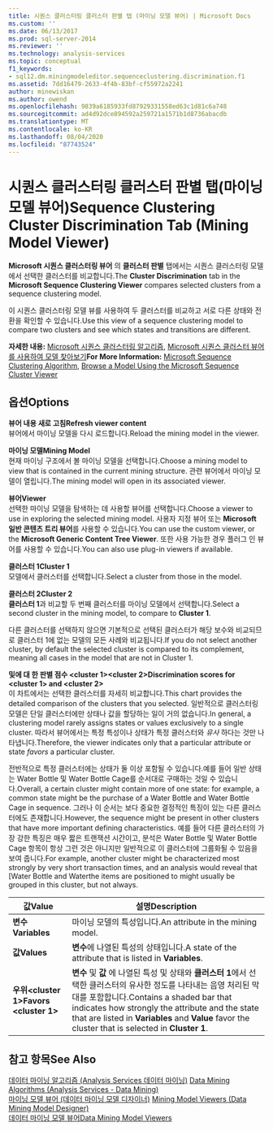 ```yaml
---
title: 시퀀스 클러스터링 클러스터 판별 탭 (마이닝 모델 뷰어) | Microsoft Docs
ms.custom: ''
ms.date: 06/13/2017
ms.prod: sql-server-2014
ms.reviewer: ''
ms.technology: analysis-services
ms.topic: conceptual
f1_keywords:
- sql12.dm.miningmodeleditor.sequenceclustering.discrimination.f1
ms.assetid: 7dd16479-2633-4f4b-83bf-cf55972a2241
author: minewiskan
ms.author: owend
ms.openlocfilehash: 9839a6185933fd87929331558ed63c1d81c6a748
ms.sourcegitcommit: ad4d92dce894592a259721a1571b1d8736abacdb
ms.translationtype: MT
ms.contentlocale: ko-KR
ms.lasthandoff: 08/04/2020
ms.locfileid: "87743524"
---
```

# <a name="sequence-clustering-cluster-discrimination-tab-mining-model-viewer"></a><span data-ttu-id="929e7-102">시퀀스 클러스터링 클러스터 판별 탭(마이닝 모델 뷰어)</span><span class="sxs-lookup"><span data-stu-id="929e7-102">Sequence Clustering Cluster Discrimination Tab (Mining Model Viewer)</span></span>
  <span data-ttu-id="929e7-103">**Microsoft 시퀀스 클러스터링 뷰어** 의 **클러스터 판별** 탭에서는 시퀀스 클러스터링 모델에서 선택한 클러스터를 비교합니다.</span><span class="sxs-lookup"><span data-stu-id="929e7-103">The  **Cluster Discrimination** tab in the **Microsoft Sequence Clustering Viewer** compares selected clusters from a sequence clustering model.</span></span>  
  
 <span data-ttu-id="929e7-104">이 시퀀스 클러스터링 모델 뷰를 사용하여 두 클러스터를 비교하고 서로 다른 상태와 전환을 확인할 수 있습니다.</span><span class="sxs-lookup"><span data-stu-id="929e7-104">Use this view of a sequence clustering model to compare two clusters and see which states and transitions are different.</span></span>  
  
 <span data-ttu-id="929e7-105">**자세한 내용:** [Microsoft 시퀀스 클러스터링 알고리즘](data-mining/microsoft-sequence-clustering-algorithm.md), [Microsoft 시퀀스 클러스터 뷰어를 사용하여 모델 찾아보기](data-mining/browse-a-model-using-the-microsoft-sequence-cluster-viewer.md)</span><span class="sxs-lookup"><span data-stu-id="929e7-105">**For More Information:** [Microsoft Sequence Clustering Algorithm](data-mining/microsoft-sequence-clustering-algorithm.md), [Browse a Model Using the Microsoft Sequence Cluster Viewer](data-mining/browse-a-model-using-the-microsoft-sequence-cluster-viewer.md)</span></span>  
  
## <a name="options"></a><span data-ttu-id="929e7-106">옵션</span><span class="sxs-lookup"><span data-stu-id="929e7-106">Options</span></span>  
 <span data-ttu-id="929e7-107">**뷰어 내용 새로 고침**</span><span class="sxs-lookup"><span data-stu-id="929e7-107">**Refresh viewer content**</span></span>  
 <span data-ttu-id="929e7-108">뷰어에서 마이닝 모델을 다시 로드합니다.</span><span class="sxs-lookup"><span data-stu-id="929e7-108">Reload the mining model in the viewer.</span></span>  
  
 <span data-ttu-id="929e7-109">**마이닝 모델**</span><span class="sxs-lookup"><span data-stu-id="929e7-109">**Mining Model**</span></span>  
 <span data-ttu-id="929e7-110">현재 마이닝 구조에서 볼 마이닝 모델을 선택합니다.</span><span class="sxs-lookup"><span data-stu-id="929e7-110">Choose a mining model to view that is contained in the current mining structure.</span></span> <span data-ttu-id="929e7-111">관련 뷰어에서 마이닝 모델이 열립니다.</span><span class="sxs-lookup"><span data-stu-id="929e7-111">The mining model will open in its associated viewer.</span></span>  
  
 <span data-ttu-id="929e7-112">**뷰어**</span><span class="sxs-lookup"><span data-stu-id="929e7-112">**Viewer**</span></span>  
 <span data-ttu-id="929e7-113">선택한 마이닝 모델을 탐색하는 데 사용할 뷰어를 선택합니다.</span><span class="sxs-lookup"><span data-stu-id="929e7-113">Choose a viewer to use in exploring the selected mining model.</span></span> <span data-ttu-id="929e7-114">사용자 지정 뷰어 또는 **Microsoft 일반 콘텐츠 트리 뷰어**를 사용할 수 있습니다.</span><span class="sxs-lookup"><span data-stu-id="929e7-114">You can use the custom viewer, or the **Microsoft Generic Content Tree Viewer**.</span></span> <span data-ttu-id="929e7-115">또한 사용 가능한 경우 플러그 인 뷰어를 사용할 수 있습니다.</span><span class="sxs-lookup"><span data-stu-id="929e7-115">You can also use plug-in viewers if available.</span></span>  
  
 <span data-ttu-id="929e7-116">**클러스터 1**</span><span class="sxs-lookup"><span data-stu-id="929e7-116">**Cluster 1**</span></span>  
 <span data-ttu-id="929e7-117">모델에서 클러스터를 선택합니다.</span><span class="sxs-lookup"><span data-stu-id="929e7-117">Select a cluster from those in the model.</span></span>  
  
 <span data-ttu-id="929e7-118">**클러스터 2**</span><span class="sxs-lookup"><span data-stu-id="929e7-118">**Cluster 2**</span></span>  
 <span data-ttu-id="929e7-119">**클러스터 1**과 비교할 두 번째 클러스터를 마이닝 모델에서 선택합니다.</span><span class="sxs-lookup"><span data-stu-id="929e7-119">Select a second cluster in the mining model, to compare to **Cluster 1**.</span></span>  
  
 <span data-ttu-id="929e7-120">다른 클러스터를 선택하지 않으면 기본적으로 선택된 클러스터가 해당 보수와 비교되므로 클러스터 1에 없는 모델의 모든 사례와 비교됩니다.</span><span class="sxs-lookup"><span data-stu-id="929e7-120">If you do not select another cluster, by default the selected cluster is compared to its complement, meaning all cases in the model that are not in Cluster 1.</span></span>  
  
 <span data-ttu-id="929e7-121">**및에 대 한 판별 점수 \<cluster 1>\<cluster 2>**</span><span class="sxs-lookup"><span data-stu-id="929e7-121">**Discrimination scores for \<cluster 1> and \<cluster 2>**</span></span>  
 <span data-ttu-id="929e7-122">이 차트에서는 선택한 클러스터를 자세히 비교합니다.</span><span class="sxs-lookup"><span data-stu-id="929e7-122">This chart provides the detailed comparison of the clusters that you selected.</span></span> <span data-ttu-id="929e7-123">일반적으로 클러스터링 모델은 단일 클러스터에만 상태나 값을 할당하는 일이 거의 없습니다.</span><span class="sxs-lookup"><span data-stu-id="929e7-123">In general, a clustering model rarely assigns states or values exclusively to a single cluster.</span></span> <span data-ttu-id="929e7-124">따라서 뷰어에서는 특정 특성이나 상태가 특정 클러스터와 *유사* 하다는 것만 나타냅니다.</span><span class="sxs-lookup"><span data-stu-id="929e7-124">Therefore, the viewer indicates only that a particular attribute or state *favors* a particular cluster.</span></span>  
  
 <span data-ttu-id="929e7-125">전반적으로 특정 클러스터에는 상태가 둘 이상 포함될 수 있습니다.예를 들어 일반 상태는 Water Bottle 및 Water Bottle Cage를 순서대로 구매하는 것일 수 있습니다.</span><span class="sxs-lookup"><span data-stu-id="929e7-125">Overall, a certain cluster might contain more of one state: for example, a common state might be the purchase of a Water Bottle and Water Bottle Cage in sequence.</span></span> <span data-ttu-id="929e7-126">그러나 이 순서는 보다 중요한 결정적인 특징이 있는 다른 클러스터에도 존재합니다.</span><span class="sxs-lookup"><span data-stu-id="929e7-126">However, the sequence might be present in other clusters that have more important defining characteristics.</span></span> <span data-ttu-id="929e7-127">예를 들어 다른 클러스터의 가장 강한 특징은 매우 짧은 트랜잭션 시간이고, 분석은 Water Bottle 및 Water Bottle Cage 항목이 항상 그런 것은 아니지만 일반적으로 이 클러스터에 그룹화될 수 있음을 보여 줍니다.</span><span class="sxs-lookup"><span data-stu-id="929e7-127">For example, another cluster might be characterized most strongly by very short transaction times, and an analysis would reveal that [Water Bottle and Waterthe items are positioned to might usually be grouped in this cluster, but not always.</span></span>  
  
|<span data-ttu-id="929e7-128">값</span><span class="sxs-lookup"><span data-stu-id="929e7-128">Value</span></span>|<span data-ttu-id="929e7-129">설명</span><span class="sxs-lookup"><span data-stu-id="929e7-129">Description</span></span>|  
|-----------|-----------------|  
|<span data-ttu-id="929e7-130">**변수**</span><span class="sxs-lookup"><span data-stu-id="929e7-130">**Variables**</span></span>|<span data-ttu-id="929e7-131">마이닝 모델의 특성입니다.</span><span class="sxs-lookup"><span data-stu-id="929e7-131">An attribute in the mining model.</span></span>|  
|<span data-ttu-id="929e7-132">**값**</span><span class="sxs-lookup"><span data-stu-id="929e7-132">**Values**</span></span>|<span data-ttu-id="929e7-133">**변수**에 나열된 특성의 상태입니다.</span><span class="sxs-lookup"><span data-stu-id="929e7-133">A state of the attribute that is listed in **Variables**.</span></span>|  
|<span data-ttu-id="929e7-134">**우위\<cluster 1>**</span><span class="sxs-lookup"><span data-stu-id="929e7-134">**Favors \<cluster 1>**</span></span>|<span data-ttu-id="929e7-135">**변수** 및 **값** 에 나열된 특성 및 상태와 **클러스터 1**에서 선택한 클러스터의 유사한 정도를 나타내는 음영 처리된 막대를 포함합니다.</span><span class="sxs-lookup"><span data-stu-id="929e7-135">Contains a shaded bar that indicates how strongly the attribute and the state that are listed in **Variables** and **Value** favor the cluster that is selected in **Cluster 1**.</span></span>|  
  
## <a name="see-also"></a><span data-ttu-id="929e7-136">참고 항목</span><span class="sxs-lookup"><span data-stu-id="929e7-136">See Also</span></span>  
 <span data-ttu-id="929e7-137">[데이터 마이닝 알고리즘 &#40;Analysis Services 데이터 마이닝&#41;](data-mining/data-mining-algorithms-analysis-services-data-mining.md) </span><span class="sxs-lookup"><span data-stu-id="929e7-137">[Data Mining Algorithms &#40;Analysis Services - Data Mining&#41;](data-mining/data-mining-algorithms-analysis-services-data-mining.md) </span></span>  
 <span data-ttu-id="929e7-138">[마이닝 모델 뷰어 &#40;데이터 마이닝 모델 디자이너&#41;](mining-model-viewers-data-mining-model-designer.md) </span><span class="sxs-lookup"><span data-stu-id="929e7-138">[Mining Model Viewers &#40;Data Mining Model Designer&#41;](mining-model-viewers-data-mining-model-designer.md) </span></span>  
 [<span data-ttu-id="929e7-139">데이터 마이닝 모델 뷰어</span><span class="sxs-lookup"><span data-stu-id="929e7-139">Data Mining Model Viewers</span></span>](data-mining/data-mining-model-viewers.md)  
  
  
